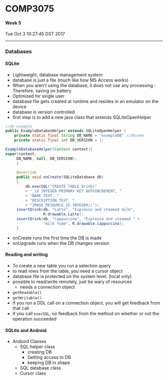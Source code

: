 # COMP3075
#### Week 5
Tue Oct  3 10:27:45 DST 2017

___

### Databases
#### SQLite
- Lightweight, database management system 
- database is just a file (much like how MS Access works)
- When you aren't using the database, it does not use any processing - Therefore, saving on battery
- Optimized for single user
- database file gets created at runtime and resides in an emulator on the device
- database is version controlled
- first step is to add a new java class that extends SQLiteOpenHelper

```Java
//db example
public ExampleDatabasHelper extends SQLiteOpenHelper {
	private static final String DB_NAME = "exampleDB" //dbname
	private static final int DB_VERSION = 1;

ExampleDatabaseHelper(Context context){
super(context,
	 DB_NAME, null, DB_VERSION);
	 }
	 
	 @override 
	 public void onCreate(SQLiteDatabase db)
	 {
		 db.execSQL("CREATE TABLE Drink("
		 + "_id INTEGER PRIMARY KEY AUTOINCREMENT, "
		 + "NAME TEXT, "
		 + "DESCRIPTION TEXT, "
		 + "IMAGE_RESOURCE_ID INTEGER);");
	 insertDrink(db, "Latte", "Espresso and steamed milk",
                 R.drawable.Latte);
     insertDrink(db, "Cappuccino", "Espresso and steamed " +
	             "milk foam", R.drawable.cappuccino);
	 }	 
```

- onCreate runs the first time the DB is made
- onUpgrade runs when the DB changes version

#### Reading and writing
- To create a new table you run a selection query
- to read rows from the table, you need a cursor object
- database file is protected on the system level. (local only)
- possible to read/write remotely, just be wary of resources
  - needs a connection object
- `getReadable()`
- `getWritable()`
- if you run a DDL call on a connection object, you will get feedback from that call
- if you call `execSQL`, no feedback from the method on whether or not the operation succeeded

#### SQLite and Android
- Andoird Classes
  - SQL helper class
    - creating DB
	- Getting access to DB
	- keeping DB in shape
  - SQL database class
  - Cursor class
  
  

